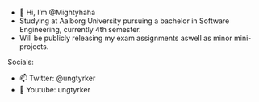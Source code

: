 - 👋 Hi, I’m @Mightyhaha
- Studying at Aalborg University pursuing a bachelor in Software Engineering, currently 4th semester.
- Will be publicly releasing my exam assignments aswell as minor mini-projects.


Socials:
- 📫 Twitter: @ungtyrker
- 🎥 Youtube: ungtyrker
